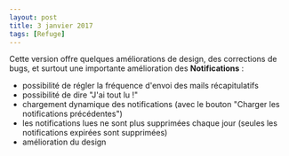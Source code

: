 ```yaml
---
layout: post
title: 3 janvier 2017
tags: [Refuge]
---
```


Cette version offre quelques améliorations de design, des corrections de bugs,
et surtout une importante amélioration des **Notifications** :

- possibilité de régler la fréquence d'envoi des mails récapitulatifs
- possibilité de dire "J'ai tout lu !"
- chargement dynamique des notifications (avec le bouton "Charger les notifications précédentes")
- les notifications lues ne sont plus supprimées chaque jour (seules les notifications expirées sont supprimées)
- amélioration du design
